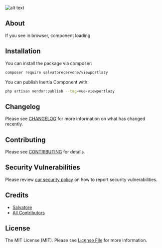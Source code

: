 ![alt text](https://github.com/SalvatoreCervone/viewportlazy/blob/main/images/human-pc.avif "Guardare il browser")

## About

If you see in browser, component loading 

## Installation

You can install the package via composer:

```bash
composer require salvatorecervone/viewportlazy
```

You can publish Inertia Component with:

```bash
php artisan vendor:publish --tag=vue-viewportlazy
```

## Changelog

Please see [CHANGELOG](CHANGELOG.md) for more information on what has changed recently.

## Contributing

Please see [CONTRIBUTING](CONTRIBUTING.md) for details.

## Security Vulnerabilities

Please review [our security policy](../../security/policy) on how to report security vulnerabilities.

## Credits

- [Salvatore](https://github.com/SalvatoreCervone)
- [All Contributors](../../contributors)

## License

The MIT License (MIT). Please see [License File](LICENSE.md) for more information.

